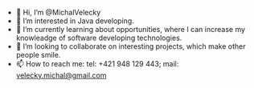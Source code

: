 - 👋 Hi, I’m @MichalVelecky
- 👀 I’m interested in Java developing.
- 🌱 I’m currently learning about opportunities, where I can increase my knowleadge of software developing technologies. 
- 💞️ I’m looking to collaborate on interesting projects, which make other people smile.
- 📫 How to reach me: tel: +421 948 129 443; mail: velecky.michal@gmail.com
                                           
                      

<!---
MichalVelecky/MichalVelecky is a ✨ special ✨ repository because its `README.md` (this file) appears on your GitHub profile.
You can click the Preview link to take a look at your changes.
--->

